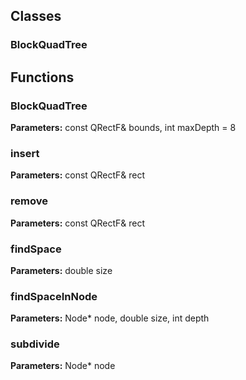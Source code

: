 
## Classes

### BlockQuadTree




## Functions

### BlockQuadTree



**Parameters:** const QRectF& bounds, int maxDepth = 8

### insert



**Parameters:** const QRectF& rect

### remove



**Parameters:** const QRectF& rect

### findSpace



**Parameters:** double size

### findSpaceInNode



**Parameters:** Node* node, double size, int depth

### subdivide



**Parameters:** Node* node
